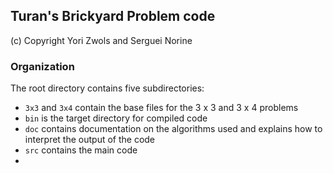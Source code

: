 ## Turan's Brickyard Problem code

(c) Copyright Yori Zwols and Serguei Norine

### Organization
The root directory contains five subdirectories:
* `3x3` and `3x4` contain the base files for the 3 x 3 and 3 x 4 problems
* `bin` is the target directory for compiled code
* `doc` contains documentation on the algorithms used and explains how to interpret the output of the code
* `src` contains the main code
* 

